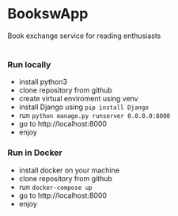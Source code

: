 # BookswApp
Book exchange service for reading enthusiasts
<br/>
<br/>

### Run locally
* install python3
* clone repository from github
* create virtual enviroment using venv
* install Django using ```pip install Django```
* run ```python manage.py runserver 0.0.0.0:8000```
* go to http://localhost:8000
* enjoy

### Run in Docker
* install docker on your machine
* clone repository from github
* run ```docker-compose up```
* go to http://localhost:8000
* enjoy
